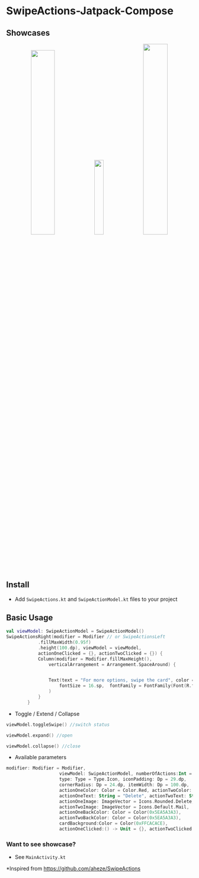 # SwipeActions-Jatpack-Compose

## Showcases


<p align="center">
 <img src="https://github.com/akardas16/SwipeActions/assets/28716129/274c6c51-9fd7-4952-a79f-8ccb0ec0fa68" width="35.7%">
<img src="https://github.com/akardas16/SwipeActions/assets/28716129/374b02e9-7880-4311-928c-b31cf99bb7f7" width="22.7%" >
 <img  src="https://github.com/akardas16/SwipeActions/assets/28716129/3f21d40f-fcb4-4710-b3af-4605a8997fe3" width="36.3%" >
</p>

## Install

* Add `SwipeActions.kt` and `SwipeActionModel.kt` files to your project

## Basic Usage


```Kotlin
val viewModel: SwipeActionModel = SwipeActionModel()
SwipeActionsRight(modifier = Modifier // or SwipeActionsLeft
            .fillMaxWidth(0.95f)
            .height(100.dp), viewModel = viewModel,
            actionOneClicked = {}, actionTwoClicked = {}) {
            Column(modifier = Modifier.fillMaxHeight(),
                verticalArrangement = Arrangement.SpaceAround) {


                Text(text = "For more options, swipe the card", color = Color.Black,
                    fontSize = 16.sp,  fontFamily = FontFamily(Font(R.font.lato_regular))
                )
            }
        }
```

*  Toggle / Extend / Collapse 

```Kotlin
viewModel.toggleSwipe() //switch status

viewModel.expand() //open

viewModel.collapse() //close
```

*  Available parameters

  ```Kotlin
modifier: Modifier = Modifier,
                      viewModel: SwipeActionModel, numberOfActions:Int = 2,
                      type: Type = Type.Icon, iconPadding: Dp = 29.dp,
                      cornerRadius: Dp = 24.dp, itemWidth: Dp = 100.dp,
                      actionOneColor: Color = Color.Red, actionTwoColor: Color = Color.White,
                      actionOneText: String = "Delete", actionTwoText: String = "Mail",
                      actionOneImage: ImageVector = Icons.Rounded.Delete,
                      actionTwoImage: ImageVector = Icons.Default.Mail,
                      actionOneBackColor: Color = Color(0x5EA5A3A3),
                      actionTwoBackColor: Color = Color(0x5EA5A3A3),
                      cardBackground:Color = Color(0xFFCACACE),
                      actionOneClicked:() -> Unit = {}, actionTwoClicked:() -> Unit = {}
```


### Want to see showcase?
* See `MainActivity.kt`

*Inspired from https://github.com/aheze/SwipeActions
